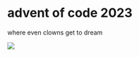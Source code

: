 # advent of code 2023

where even clowns get to dream

![](https://github.com/gongahkia/sweet-dreams/assets/117062305/e03af908-7a63-4535-8d9b-7a0b099f7d54)
